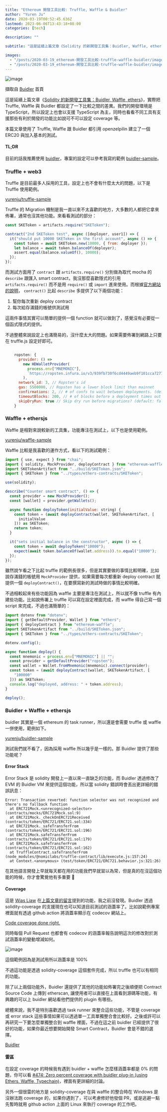 ```yaml
---
title: "Ethereum 開發工具比較: Truffle, Waffle & Buidler"
author: "Yuren Ju"
date: 2020-03-19T00:52:45.636Z
lastmod: 2023-06-06T13:43:18+08:00
categories: [tech]

description: ""

subtitle: "這是延續上篇文章《Solidity 的新開發工具集：Buidler, Waffle, ethers》，實際把 Truffle, Waffle 與 Buidler 都設定了一下比較之間的差異。"

images:
  - "/posts/2020-03-19_ethereum-開發工具比較-truffle-waffle-buidler/images/1.png"
  - "/posts/2020-03-19_ethereum-開發工具比較-truffle-waffle-buidler/images/2.png"
---
```


![image](/posts/2020-03-19_ethereum-開發工具比較-truffle-waffle-buidler/images/1.png#layoutTextWidth)

擷取自 [Buidler](https://buidler.dev/) 首頁

這是延續上篇文章《[Solidity 的新開發工具集：Buidler, Waffle, ethers](/posts/2019-12-26_solidity-%E7%9A%84%E6%96%B0%E9%96%8B%E7%99%BC%E5%B7%A5%E5%85%B7%E9%9B%86buidler-waffle-ethers/)》，實際把 Truffle, Waffle 與 Buidler 都設定了一下比較之間的差異。我們的開發環境是 TypeScript，所以設定上也會以支援 TypeScript 為主，同時也看看不同工具有支援那些有利於開發的功能比如說可不可以設定 coverage 等。

本篇文章使用了 Truffle, Waffle 跟 Buidler 都引用 openzelpilin 建立了一個 ERC20 與加入基本的測試。

#### TL;DR

目前的話我推薦使用 [buidler](https://buidler.dev/)，專案的設定可以參考我寫的範例 [buidler-sample](https://github.com/yurenju/buidler-sample)。

### Truffle + web3

Truffle 是目前最多人採用的工具，設定上也不會有什麼太大的問題，以下是 Truffle 使用範例。

[yurenju/truffle-sample](https://github.com/yurenju/truffle-sample)

Truffle 的 Migration 機制是我一直以來不太喜歡的地方，大多數的人都把它拿來佈署，通常也沒其他功能。來看看測試的部分：

```javascript
const SKEToken = artifacts.require("SKEToken");

contract("2nd SKEToken test", async ([deployer, user1]) => {
  it("should put 10000 SKEToken in the first account", async () => {
    const token = await SKEToken.new(10000, { from: deployer });
    let balance = await token.balanceOf(deployer);
    assert.equal(balance.valueOf(), 10000);
  });
});
```

而測試方面用了 `contract` 跟 `artifacts.require()` 分別做為取代 mocha 的 `describe` 跟匯入 smart contract，我沒那麼喜歡隱式的引用 `artifacts.require()` 而不是用 `require()` 或 `import` 進來使用。而根據[官方網站的說明](https://www.trufflesuite.com/docs/truffle/testing/writing-tests-in-javascript#use-contract-instead-of-describe-)， `contract()` 比起 `describe` 多提供了以下兩個功能：

1.  幫你每次重新 deploy contract
2.  每次給存滿錢的帳號供測試用

這兩件事情其實可以簡單的提供一個 function 就可以做到了，感覺沒有必要從一個函式隱式的提供。

不過整體來說設定上也滿簡易的，沒什麼太大的問題。如果需要佈署到網路上只要在 truffle.js 設定好即可。

```javascript

    ropsten: {
      provider: () =>
        new HDWalletProvider(
          process.env["MNEMONIC"],
          `https://ropsten.infura.io/v3/939fb730f6cd4449aeb9f101cca7277e`
        ),
      network_id: 3, // Ropsten's id
      gas: 5500000, // Ropsten has a lower block limit than mainnet
      confirmations: 2, // # of confs to wait between deployments. (default: 0)
      timeoutBlocks: 200, // # of blocks before a deployment times out  (minimum/default: 50)
      skipDryRun: true // Skip dry run before migrations? (default: false for public nets )
    }
```

### Waffle + ethersjs

Waffle 是相對來說較新的工具集，功能專注在測試上，以下也是使用範例。

[yurenju/waffle-sample](https://github.com/yurenju/waffle-sample)

Waffle 比較是我喜歡的運作方式，看以下的測試範例：

```javascript
import { use, expect } from "chai";
import { solidity, MockProvider, deployContract } from "ethereum-waffle";
import SKETokenArtifact from "../build/SKEToken.json";
import { SKEToken } from "../types/ethers-contracts/SKEToken";

use(solidity);

describe("Counter smart contract", () => {
  const provider = new MockProvider();
  const [wallet] = provider.getWallets();

  async function deployToken(initialValue: string) {
    const token = (await deployContract(wallet, SKETokenArtifact, [
      initialValue
    ])) as SKEToken;
    return token;
  }

  it("sets initial balance in the constructor", async () => {
    const token = await deployToken("10000");
    expect(await token.balanceOf(wallet.address)).to.equal("10000");
  });
});
```

雖然說乍看之下比起 truffle 的範例長很多，但是其實要做的事情比較明確，比如說存滿錢的帳號用 `MockProvider` 提供，如果需要每次都重新 deploy contract 就提供一個 `deployContract()`，在要撰寫新的測試時做的事情比較明確。

不過相較起來有些功能因為 waffle 主要是專注在測試上，所以就不像 truffle 有內建些功能。比如說佈署上 truffle 可以寫在設定裡面完成，而 waffle 得自己寫一個 script 來完成，不過也滿簡單的：

```javascript
import dotenv from "dotenv";
import { getDefaultProvider, Wallet } from "ethers";
import { deployContract } from "ethereum-waffle";
import SKETokenArtifact from "../build/SKEToken.json";
import { SKEToken } from "../types/ethers-contracts/SKEToken";

dotenv.config();

async function deploy() {
  const mnemonic = process.env["MNEMONIC"] || "";
  const provider = getDefaultProvider("ropsten");
  const wallet = Wallet.fromMnemonic(mnemonic).connect(provider);
  const token = (await deployContract(wallet, SKETokenArtifact, [
    "100000"
  ])) as SKEToken;
  console.log("deployed, address: " + token.address);
}

deploy();
```

### Buidler + Waffle + ethersjs

buidler 其實是一個 ethereum 的 task runner，所以還是會需要 truffle 或 waffle 一併使用，範例如下。

[yurenju/buidler-sample](https://github.com/yurenju/buidler-sample)

測試我們就不看了，因為採用 waffle 所以幾乎是一樣的。那 Buidler 提供了那些功能呢？

#### Error Stack

Error Stack 是 solidity 開發上一直以來一直缺乏的功能，而 Buidler 透過修改了 EVM 的 Buidler VM 來提供這個功能，所以當 solidity 錯誤時會丟出更詳細的錯誤訊息：

```
Error: Transaction reverted: function selector was not recognized and there's no fallback function
  at ERC721Mock.<unrecognized-selector> (contracts/mocks/ERC721Mock.sol:9)
  at ERC721Mock._checkOnERC721Received (contracts/token/ERC721/ERC721.sol:334)
  at ERC721Mock._safeTransferFrom (contracts/token/ERC721/ERC721.sol:196)
  at ERC721Mock.safeTransferFrom (contracts/token/ERC721/ERC721.sol:179)
  at ERC721Mock.safeTransferFrom (contracts/token/ERC721/ERC721.sol:162)
  at TruffleContract.safeTransferFrom (node_modules/@nomiclabs/truffle-contract/lib/execute.js:157:24)
  at Context.<anonymous> (test/token/ERC721/ERC721.behavior.js:321:26)
```

在其他語言開發上早就每天都在用的功能我們早就習以為常，但是真的在沒這個功能的時候，你才會驚覺他有多重要 🤣

#### Coverage

這是 [Wias Liaw](https://medium.com/u/af88987a8fbb) 在[上篇文章的留言](https://medium.com/@wiasliaw/%E4%BD%A0%E5%A5%BD-%E7%9C%8B%E5%AE%8C%E4%BD%A0%E7%9A%84%E6%96%87%E7%AB%A0%E5%BE%8C-%E6%88%91%E4%B9%9F%E5%8E%BB%E7%9C%8B%E9%81%8E-waffle-%E8%B7%9F-buidler-%E7%9A%84%E6%96%87%E4%BB%B6-%E5%85%A9%E8%80%85%E9%83%BD%E5%8F%AF%E4%BB%A5-compiler-%E8%B7%9F-test-%E4%BD%86%E5%9C%A8%E7%B4%B0%E9%83%A8%E4%B8%8A%E6%9C%89%E4%B8%80%E4%BA%9B%E5%B7%AE%E7%95%B0-%E6%88%91%E8%A6%BA%E5%BE%97-buidler-%E7%9A%84-task-runner-5d36556e1c87)提到的功能，我之前沒發現。Buidler 透過 solidity-coverage 的支援現在也可以知道目前測試的涵蓋率了。比如說範例專案裡面就有透過 github action 將涵蓋率顯示在 codecov 網站上。

[Code coverage done right.](https://codecov.io/gh/yurenju/buidler-sample)

同時每個 Pull Request 也都會有 codecov 的涵蓋率報告說明這次的修改對於測試涵蓋率的變動增減如何。

![image](/posts/2020-03-19_ethereum-開發工具比較-truffle-waffle-buidler/images/2.png#layoutTextWidth)

這個範例因為是測試用所以涵蓋率是 100%

不過這功能是透過 solidity-coverage 這個套件完成，所以 truffle 也可以有相同的功能。

除了以上兩個功能外，Buidler 還提供了其他的功能如佈署完之後順便把 Contract Source Code 上傳到 etherscan, 讓使用者可以直接在上面看到源碼等功能，有興趣的可以上 buidler 網站看他們提供的 plugin 有哪些。

總體來說，我不是特別喜歡透過 task runner 來整合這些功能，不管是 coverage 或 error stack 這些事情如果可以透過單一工具單獨整合會比較好。之後或許可以再研究一下要怎麼單獨整合到 waffle 裡面，不過在這之前 buidler 已經提供了很好的功能，如果你最近想要開始開發 Smart Contract，Buidler 會是不錯的選擇。

[Buidler](https://buidler.dev/)

#### 雷區

在設定 coverage 的時候我有遇到 buidler + waffle 怎麼樣涵蓋率都是 0% 的問題，你可以看 [#474: Zero percent coverage with buidler plug-in (using Ethers, Waffle, Typechain)](https://github.com/sc-forks/solidity-coverage/issues/474)，裡面有更詳細的討論。

另外一個很雷的地方是 solidity-coverage 在與 waffle 的整合時在 Windows 是沒辦法跑 coverage 的，如果你遇到了，可以考慮修好他發個 PR，或是逃避一點先暫時就用 github action 上面的 Linux 來執行 coverage 的工作吧。

